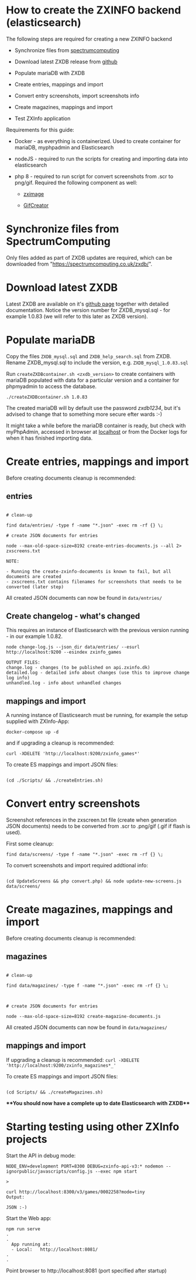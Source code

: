 # How to create the ZXINFO backend (elasticsearch)

The following steps are required for creating a new ZXINFO backend

- Synchronize files from [spectrumcomputing](spectrumcomputing.co.uk)

- Download latest ZXDB release from [github](https://github.com/zxdb/ZXDB/archive/master.zip)

- Populate mariaDB with ZXDB

- Create entries, mappings and import

- Convert entry screenshots, import screenshots info

- Create magazines, mappings and import

- Test ZXInfo application

Requirements for this guide:

- Docker - as everything is containerized. Used to create container for mariaDB, myphpadmin and Elasticsearch

- nodeJS - required to run the scripts for creating and importing data into elasticsearch

- php 8 - required to run script for convert screenshots from .scr to png/gif. Required the following component as well:

  - [zximage](https://github.com/moroz1999/zx-image)

  - [GifCreator](https://github.com/Sybio/GifCreator)

# Synchronize files from SpectrumComputing

Only files added as part of ZXDB updates are required, which can be downloaded from "https://spectrumcomputing.co.uk/zxdb/".

# Download latest ZXDB

Latest ZXDB are available on it's [github page](https://github.com/zxdb/ZXDB) together with detailed documentation. Notice the version number for ZXDB_mysql.sql - for example 1.0.83 (we will refer to this later as ZXDB version).

# Populate mariaDB

Copy the files `ZXDB_mysql.sql` and `ZXDB_help_search.sql` from ZXDB. Rename ZXDB_mysql.sql to include the version, e.g. `ZXDB_mysql_1.0.83.sql`

Run `createZXDBcontainer.sh <zxdb_version>` to create containers with mariaDB populated with data for a particular version and a container for phpmyadmin to access the database.

```
./createZXDBcontainer.sh 1.0.83
```

The created mariaDB will by default use the password _zxdb1234_, but it's advised to change that to something more secure efter wards :-)

It might take a while before the mariaDB container is ready, but check with
myPhpAdmin, accessed in browser at [localhost](http://localhost:8080/) or from the Docker logs for when it has finished importing data.

# Create entries, mappings and import

Before creating documents cleanup is recommended:

## entries

```

# clean-up

find data/entries/ -type f -name "*.json" -exec rm -rf {} \;

# create JSON documents for entries

node --max-old-space-size=8192 create-entries-documents.js --all 2> zxscreens.txt

NOTE:

- Running the create-zxinfo-documents is known to fail, but all documents are created
- zxscreens.txt contains filenames for screenshots that needs to be converted (later step)

```

All created JSON documents can now be found in `data/entries/`

## Create changelog - what's changed
This requires an instance of Elasticsearch with the previous version running - in our example 1.0.82.
```
node change-log.js --json_dir data/entries/ --esurl http://localhost:9200 --esindex zxinfo_games

OUTPUT FILES:
change.log - changes (to be published on api.zxinfo.dk)
detailed.log - detailed info about changes (use this to improve change log info)
unhandled.log - info about unhandled changes
```

## mappings and import

A running instance of Elasticsearch must be running, for example the setup supplied with ZXInfo-App:

`docker-compose up -d`

and if upgrading a cleanup is recommended:

`curl -XDELETE 'http://localhost:9200/zxinfo_games*'`

To create ES mappings and import JSON files:

```

(cd ./Scripts/ && ./createEntries.sh)

```

# Convert entry screenshots

Screenshot references in the zxscreen.txt file (create when generation JSON documents) needs to be converted from .scr to .png/gif (.gif if flash is used).

First some cleanup:

```
find data/screens/ -type f -name "*.json" -exec rm -rf {} \;
```

To convert screenshots and import required addtional info:

```

(cd UpdateScreens && php convert.php) && node update-new-screens.js data/screens/

```

# Create magazines, mappings and import

Before creating documents cleanup is recommended:

## magazines

```

# clean-up

find data/magazines/ -type f -name "*.json" -exec rm -rf {} \;



# create JSON documents for entries

node --max-old-space-size=8192 create-magazine-documents.js

```

All created JSON documents can now be found in `data/magazines/`

## mappings and import

If upgrading a cleanup is recommended: `curl -XDELETE 'http://localhost:9200/zxinfo_magazines*_'`

To create ES mappings and import JSON files:

```

(cd Scripts/ && ./createMagazines.sh)

```

**\*\*You should now have a complete up to date Elasticsearch with ZXDB\*\***

# Starting testing using other ZXInfo projects

Start the API in debug mode:

```
NODE_ENV=development PORT=8300 DEBUG=zxinfo-api-v3:* nodemon --ignorpublic/javascripts/config.js --exec npm start

>

curl http://localhost:8300/v3/games/0002258?mode=tiny
Output:

JSON :-)
```

Start the Web app:

```
npm run serve
.
.
  App running at:
  - Local:   http://localhost:8081/
.
.
```

Point browser to http://localhost:8081 (port specified after startup)
